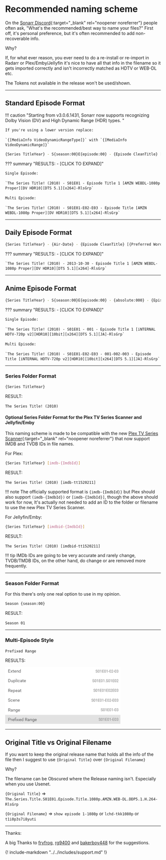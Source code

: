 # Recommended naming scheme

On the [Sonarr Discord](https://discord.gg/M6BvZn5){:target="_blank" rel="noopener noreferrer"} people often ask, "What's the recommended/best way to
name your files?" First off, it's personal preference, but it's often recommended to add non-recoverable info.

Why?

If, for what ever reason, you ever need to do a re-install or re-import in
Radarr or Plex/Emby/Jellyfin it's nice to have all that info in the filename so
it gets imported correctly and isn't incorrectly matched as HDTV or WEB-DL etc.

The Tokens not available in the release won't be used/shown.

------

## Standard Episode Format

!!! caution "Starting from v3.0.6.1431, Sonarr now supports recognizing Dolby Vision (DV) and High Dynamic Range (HDR) types. "

    If you're using a lower version replace:

    `{[MediaInfo VideoDynamicRangeType]}` with `{[MediaInfo VideoDynamicRange]}`

```bash
{Series TitleYear} - S{season:00}E{episode:00} - {Episode CleanTitle} [{Preferred Words }{Quality Full}]{[MediaInfo VideoDynamicRangeType]}{[Mediainfo AudioCodec}{ Mediainfo AudioChannels]}{MediaInfo AudioLanguages}{[MediaInfo VideoCodec]}{-Release Group}
```

??? summary "RESULTS: - [CLICK TO EXPAND]"

    Single Episode:

    `The Series Title! (2010) - S01E01 - Episode Title 1 [AMZN WEBDL-1080p Proper][DV HDR10][DTS 5.1][x264]-RlsGrp`

    Multi Episode:

    `The Series Title! (2010) - S01E01-E02-E03 - Episode Title [AMZN WEBDL-1080p Proper][DV HDR10][DTS 5.1][x264]-RlsGrp`

------

## Daily Episode Format

```bash
{Series TitleYear} - {Air-Date} - {Episode CleanTitle} [{Preferred Words }{Quality Full}]{[MediaInfo VideoDynamicRangeType]}{[Mediainfo AudioCodec}{ Mediainfo AudioChannels]}{MediaInfo AudioLanguages}{[MediaInfo VideoCodec]}{-Release Group}
```

??? summary "RESULTS: - [CLICK TO EXPAND]"

    `The Series Title! (2010) - 2013-10-30 - Episode Title 1 [AMZN WEBDL-1080p Proper][DV HDR10][DTS 5.1][x264]-RlsGrp`

------

## Anime Episode Format

```bash
{Series TitleYear} - S{season:00}E{episode:00} - {absolute:000} - {Episode CleanTitle} [{Preferred Words }{Quality Full}]{[MediaInfo VideoDynamicRangeType]}[{MediaInfo VideoBitDepth}bit]{[MediaInfo VideoCodec]}[{Mediainfo AudioCodec} { Mediainfo AudioChannels}]{MediaInfo AudioLanguages}{-Release Group}
```

??? summary "RESULTS: - [CLICK TO EXPAND]"

    Single Episode:

    `The Series Title! (2010) - S01E01 - 001 - Episode Title 1 [iNTERNAL HDTV-720p v2][HDR10][10bit][x264][DTS 5.1][JA]-RlsGrp`

    Multi Episode:

    `The Series Title! (2010) - S01E01-E02-E03 - 001-002-003 - Episode Title [iNTERNAL HDTV-720p v2][HDR10][10bit][x264][DTS 5.1][JA]-RlsGrp`

------

### Series Folder Format

```bash
{Series TitleYear}
```

RESULT:

`The Series Title! (2010)`

#### Optional Series Folder Format for the Plex TV Series Scanner and Jellyfin/Emby

This naming scheme is made to be compatible with the new [Plex TV Series Scanner](https://forums.plex.tv/t/beta-new-plex-tv-series-scanner/696242){:target="_blank" rel="noopener noreferrer"} that now support IMDB and TVDB IDs in file names.

For Plex:

```bash
{Series TitleYear} [imdb-{ImdbId}]
```

RESULT:

`The Series Title! (2010) [imdb-tt1520211]`

!!! note
    The officially supported format is `{imdb-{ImdbId}}` but Plex should also support `(imdb-{ImdbId})` or `[imdb-{ImdbId}]`, though the above should work for now, It's actually not needed to add an ID to the folder or filename to use the new Plex TV Series Scanner.

For Jellyfin/Emby:

```bash
{Series TitleYear} [imdbid-{ImdbId}]
```

RESULT:

`The Series Title! (2010) [imdbid-tt1520211]`

!!! tip
    IMDb IDs are going to be very accurate and rarely change, TVDB/TMDB IDs, on the other hand, do change or are removed more frequently.

------

### Season Folder Format

For this there's only one real option to use in my opinion.

```bash
Season {season:00}
```

RESULT:

`Season 01`

------

### Multi-Episode Style

```bash
Prefixed Range
```

RESULTS:

![results](images/results.png)

------

## Original Title vs  Original Filename

If you want to keep the original release name that holds all the info of the file then I suggest to use `{Original Title}` over `{Original Filename}`

Why?

The filename can be Obscured where the Release naming isn't. Especially when you use Usenet.

`{Original Title}` => `The.Series.Title.S01E01.Episode.Title.1080p.AMZN.WEB-DL.DDP5.1.H.264-RlsGrp`

`{Original Filename}` => `show episode 1-1080p` or `lchd-tkk1080p` or `t1i0p3s7i8yuti`

------

Thanks:

A big Thanks to [fryfrog](https://github.com/fryfrog), [rg9400](https://github.com/rg9400) and [bakerboy448](https://github.com/bakerboy448) for the suggestions.

{! include-markdown "../../includes/support.md" !}
<!-- --8<-- "includes/support.md" -->

